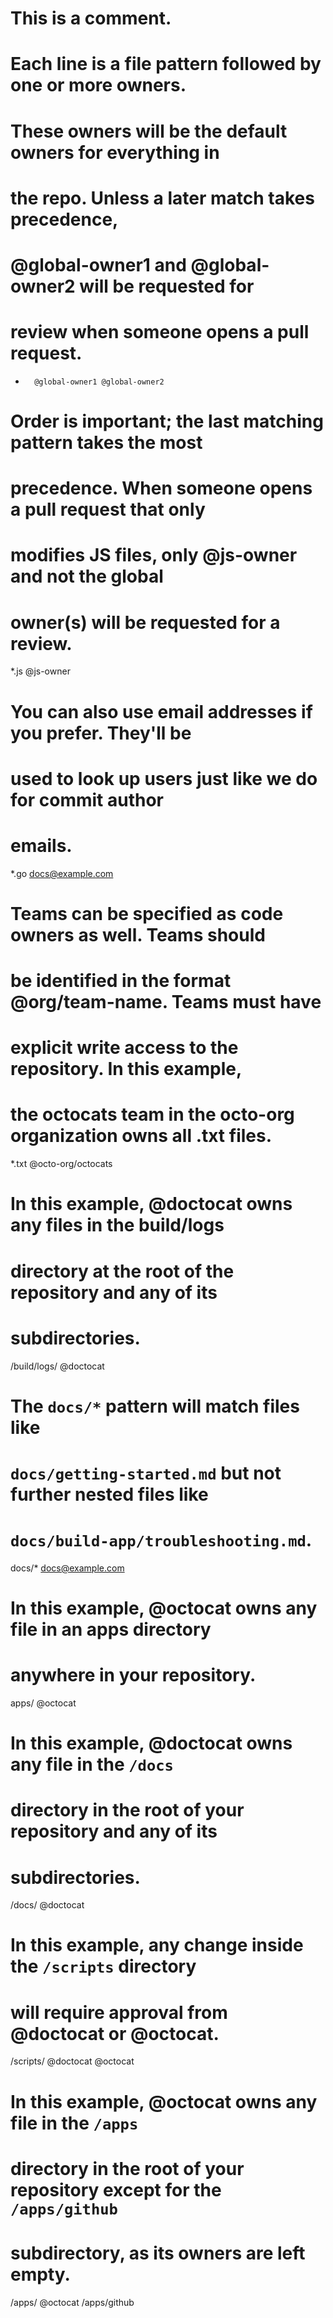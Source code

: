 # This is a comment.

# Each line is a file pattern followed by one or more owners.

# These owners will be the default owners for everything in

# the repo. Unless a later match takes precedence,

# @global-owner1 and @global-owner2 will be requested for

# review when someone opens a pull request.

*       @global-owner1 @global-owner2

# Order is important; the last matching pattern takes the most

# precedence. When someone opens a pull request that only

# modifies JS files, only @js-owner and not the global

# owner(s) will be requested for a review.

*.js @js-owner

# You can also use email addresses if you prefer. They'll be

# used to look up users just like we do for commit author

# emails.

*.go docs@example.com

# Teams can be specified as code owners as well. Teams should

# be identified in the format @org/team-name. Teams must have

# explicit write access to the repository. In this example,

# the octocats team in the octo-org organization owns all .txt files.

*.txt @octo-org/octocats

# In this example, @doctocat owns any files in the build/logs

# directory at the root of the repository and any of its

# subdirectories.

/build/logs/ @doctocat

# The `docs/*` pattern will match files like

# `docs/getting-started.md` but not further nested files like

# `docs/build-app/troubleshooting.md`.

docs/*  docs@example.com

# In this example, @octocat owns any file in an apps directory

# anywhere in your repository.

apps/ @octocat

# In this example, @doctocat owns any file in the `/docs`

# directory in the root of your repository and any of its

# subdirectories.

/docs/ @doctocat

# In this example, any change inside the `/scripts` directory

# will require approval from @doctocat or @octocat.

/scripts/ @doctocat @octocat

# In this example, @octocat owns any file in the `/apps`

# directory in the root of your repository except for the `/apps/github`

# subdirectory, as its owners are left empty.

/apps/ @octocat
/apps/github